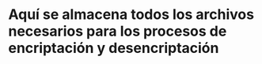 # Aquí se almacena todos los archivos necesarios para los procesos de encriptación y desencriptación

